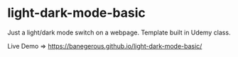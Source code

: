 # light-dark-mode-basic
Just a light/dark mode switch on a webpage. 
Template built in Udemy class.

Live Demo => https://banegerous.github.io/light-dark-mode-basic/
